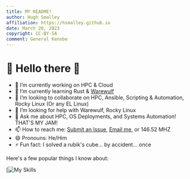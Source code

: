```yaml
---
title: MY README!
author: Hugh Smalley
affiliation: https://hsmalley.github.io
date: March 20, 2023
copyright: CC-BY-SA
comment: General Kenobe
---
```


# 🌟 Hello there 🖖

- 🔭 I’m currently working on HPC & Cloud
- 🌱 I’m currently learning Rust & [Warewulf](https://warewulf.org/)
- 👯 I’m looking to collaborate on HPC, Ansible, Scripting & Automation, Rocky Linux (Or any EL Linux)
- 🤔 I’m looking for help with Warewulf, Rocky Linux
- 💬 Ask me about HPC, OS Deployments, and Systems Automation! THAT'S MY JAM!
- 📫 How to reach me: [Submit an Issue](https://github.com/hsmalley/hsmalley/issues), [Email me](mailto:hsmalley_at_protonmail.com), or 146.52 MHZ
- 😄 Pronouns: He/Him
- ⚡ Fun fact: I solved a rubik's cube… by accident… once

Here's a few popular things I know about:

[![My Skills](https://skillicons.dev/icons?i=ansible,azure,aws,bash,bsd,cloudflare,docker,figma,git,github,gitlab,go,grafana,html,ipfs,kubernetes,linux,md,mysql,neovim,nginx,openshift,openstack,postgres,powershell,py,redis,sqlite,vim,vscode&perline=10)

